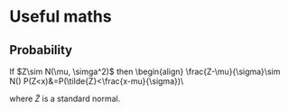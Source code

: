 
# Useful maths

## Probability

If $Z\sim N(\mu, \simga^2)$ then
\begin{align}
\frac{Z-\mu}{\sigma}\sim N()
P(Z<x)&=P(\tilde{Z}<\frac{x-mu}{\sigma})\\

where $\tilde{Z}$ is a standard normal.
